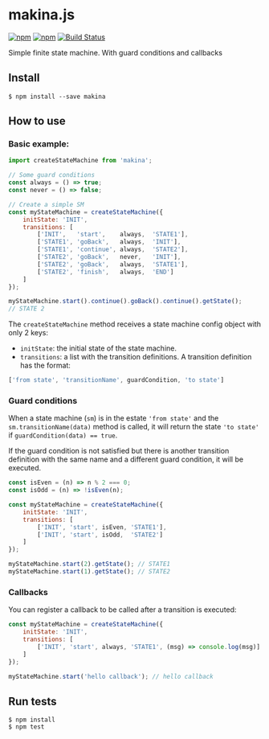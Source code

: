 # makina.js

[![npm](https://img.shields.io/npm/v/makina.svg)](https://www.npmjs.com/package/makina)
[![npm](https://img.shields.io/npm/l/makina.svg)](https://www.npmjs.com/package/makina)
[![Build Status](https://img.shields.io/travis/atabel/makina.svg?branch=master)](https://travis-ci.org/atabel/makina)

Simple finite state machine. With guard conditions and callbacks

## Install
```
$ npm install --save makina
```
## How to use

### Basic example:
```javascript
import createStateMachine from 'makina';

// Some guard conditions
const always = () => true;
const never = () => false;

// Create a simple SM
const myStateMachine = createStateMachine({
    initState: 'INIT',
    transitions: [
        ['INIT',   'start',    always,  'STATE1'],
        ['STATE1', 'goBack',   always,  'INIT'],
        ['STATE1', 'continue', always,  'STATE2'],
        ['STATE2', 'goBack',   never,   'INIT'],
        ['STATE2', 'goBack',   always,  'STATE1'],
        ['STATE2', 'finish',   always,  'END']
    ]
});

myStateMachine.start().continue().goBack().continue().getState();
// STATE 2
```
The `createStateMachine` method receives a state machine config object with only 2 keys:
* `initState`: the initial state of the state machine.
* `transitions`: a list with the transition definitions. A transition definition has the format:
```javascript
['from state', 'transitionName', guardCondition, 'to state']
```

### Guard conditions

When a state machine (`sm`) is in the estate `'from state'` and the `sm.transitionName(data)` method is called, it
will return the state `'to state'` if `guardCondition(data) == true`.

If the guard condition is not satisfied but there is another transition definition with the same name
and a different guard condition, it will be executed.

```javascript
const isEven = (n) => n % 2 === 0;
const isOdd = (n) => !isEven(n);

const myStateMachine = createStateMachine({
    initState: 'INIT',
    transitions: [
        ['INIT', 'start', isEven, 'STATE1'],
        ['INIT', 'start', isOdd,  'STATE2']
    ]
});

myStateMachine.start(2).getState(); // STATE1
myStateMachine.start(1).getState(); // STATE2
```

### Callbacks

You can register a callback to be called after a transition is executed:

```javascript
const myStateMachine = createStateMachine({
    initState: 'INIT',
    transitions: [
        ['INIT', 'start', always, 'STATE1', (msg) => console.log(msg)]
    ]
});

myStateMachine.start('hello callback'); // hello callback
```

## Run tests
```
$ npm install
$ npm test
```